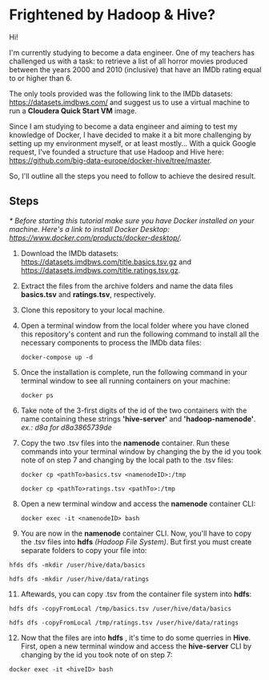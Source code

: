 # Frightened by Hadoop & Hive?

Hi!

I'm currently studying to become a data engineer. One of my teachers has challenged us with a task: to retrieve a list of all horror movies produced between the years 2000 and 2010 (inclusive) that have an IMDb rating equal to or higher than 6. 

The only tools provided was the following link to the IMDb datasets: https://datasets.imdbws.com/ and suggest us to use a virtual machine to run a __Cloudera Quick Start VM__ image.

Since I am studying to become a data engineer and aiming to test my knowledge of Docker, I have decided to make it a bit more challenging by setting up my environment myself, or at least mostly...
With a quick Google request, I've founded a structure that use Hadoop and Hive here: https://github.com/big-data-europe/docker-hive/tree/master.

So, I'll outline all the steps you need to follow to achieve the desired result.  

## Steps
_* Before starting this tutorial make sure you have Docker installed on your machine. Here's a link to install Docker Desktop: https://www.docker.com/products/docker-desktop/._

1. Download the IMDb datasets: https://datasets.imdbws.com/title.basics.tsv.gz and https://datasets.imdbws.com/title.ratings.tsv.gz.
   

3. Extract the files from the archive folders and name the data files __basics.tsv__ and __ratings.tsv__, respectively.


4. Clone this repository to your local machine.


5. Open a terminal window from the local folder where you have cloned this repository's content and run the following command to install all the necessary components to process the IMDb data files:

   `docker-compose up -d`


6. Once the installation is complete, run the following command in your terminal window to see all running containers on your machine:
  
   `docker ps`


7. Take note of the 3-first digits of the id of the two containers with the name containing these strings __'hive-server'__ and __'hadoop-namenode'__.
   _ex.: d8a for d8a3865739de_


8. Copy the two .tsv files into the __namenode__ container.
   Run these commands into your terminal window by changing the <namenodeID> by the id you took note of on step 7 and changing <pathTo> by the local path to the .tsv files:

   `docker cp <pathTo>basics.tsv <namenodeID>:/tmp`

   `docker cp <pathTo>ratings.tsv <pathTo>:/tmp`


9. Open a new terminal window and access the __namenode__ container CLI:

   `docker exec -it <namenodeID> bash`
   

10. You are now in the __namenode__ container CLI. Now, you'll have to copy the .tsv files into __hdfs__ _(Hadoop File System)_. But first you must create separate folders to copy your file into:
   
   `hfds dfs -mkdir /user/hive/data/basics`
   
   `hdfs dfs -mkdir /user/hive/data/ratings`


11. Aftewards, you can copy .tsv from the container file system into __hdfs__:
   
   `hdfs dfs -copyFromLocal /tmp/basics.tsv /user/hive/data/basics`
      
   `hdfs dfs -copyFromLocal /tmp/ratings.tsv /user/hive/data/ratings`


12. Now that the files are into __hdfs__ , it's time to do some querries in __Hive__.
    First, open a new terminal window and access the __hive-server__ CLI by changing <hiveID> by the id you took note of on step 7:

   `docker exec -it <hiveID> bash`



